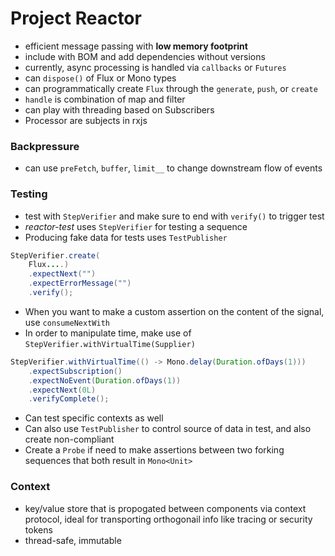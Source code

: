 # Project Reactor

* efficient message passing with **low memory footprint**
* include with BOM and add dependencies without versions
* currently, async processing is handled via `callbacks` or `Futures`
* can `dispose()` of Flux or Mono types
* can programmatically create `Flux` through the `generate`, `push`, or `create`
* `handle` is combination of map and filter
* can play with threading based on Subscribers
* Processor are subjects in rxjs

### Backpressure
* can use `preFetch`, `buffer`, `limit__` to change downstream flow of events

### Testing
* test with `StepVerifier` and make sure to end with `verify()` to trigger test
* *reactor-test* uses `StepVerifier` for testing a sequence
* Producing fake data for tests uses `TestPublisher`
```java
StepVerifier.create(
    Flux....)
    .expectNext("")
    .expectErrorMessage("")
    .verify();
```
* When you want to make a custom assertion on the content of the signal, use `consumeNextWith`
* In order to manipulate time, make use of `StepVerifier.withVirtualTime(Supplier)`
```java
StepVerifier.withVirtualTime(() -> Mono.delay(Duration.ofDays(1)))
    .expectSubscription()
    .expectNoEvent(Duration.ofDays(1))
    .expectNext(0L)
    .verifyComplete();
```
* Can test specific contexts as well
* Can also use `TestPublisher` to control source of data in test, and also create non-compliant 
* Create a `Probe` if need to make assertions between two forking sequences that both result in `Mono<Unit>` 

### Context
* key/value store that is propogated between components via context protocol, ideal for transporting orthogonail info like tracing or security tokens
* thread-safe, immutable